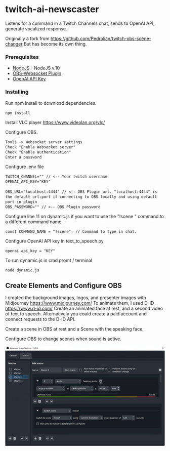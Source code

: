 # twitch-ai-newscaster
Listens for a command in a Twitch Channels chat, sends to OpenAI API, generate vocalized response.

Originally a fork from https://github.com/Pedrolian/twitch-obs-scene-changer
But has become its own thing. 

### Prerequisites
* [NodeJS](https://nodejs.org/en/) - NodeJS v.10
* [OBS-Websocket Plugin](https://obsproject.com/forum/resources/obs-websocket-remote-control-of-obs-studio-made-easy.466/)
* [OpenAI API Key](https://platform.openai.com/account/api-keys)

### Installing
Run npm install to download dependencies.
```
npm install
```
Install VLC player
https://www.videolan.org/vlc/

Configure OBS.
```
Tools -> Websocket server settings
Check "Enable Websocket server"
Check "Enable authentication"
Enter a password
```

Configure .env file
```
TWITCH_CHANNEL="" // <-- Your twitch username
OPENAI_API_KEY="KEY"

OBS_URL="localhost:4444" // <-- OBS Plugin url. "localhost:4444" is the default url:port if connecting to OBS locally and using default port in plugin
OBS_PASSWORD="" // <-- OBS Plugin password
```

Configure line 11 on dynamic.js if you want to use the "!scene <scene name>" command to a different command name
```
const COMMAND_NAME = "!scene"; // Command to type in chat.
```

Configure OpenAI API key in text_to_speech.py
```
openai.api_key = "KEY"
```


To run dynamic.js in cmd promt / terminal
```
node dynamic.js
```

  
## Create Elements and Configure OBS
  
I created the background images, logos, and presenter images with Midjourney
  https://www.midjourney.com/
To animate them, I used D-ID
  https://www.d-id.com/
Create an animated face at rest, and a second video of text to speech.  Alternatively you could create a paid account and connect requests to the D-ID API. 
  
Create a scene in OBS at rest and a Scene with the speaking face. 
  
Configure OBS to change scenes when sound is active. 
  
![Settings](/advSceneswitch.PNG "Settings")
  
